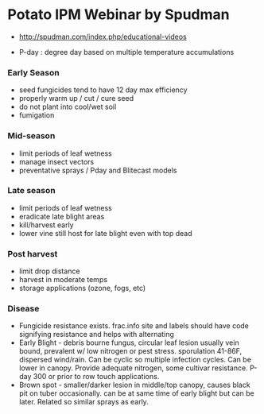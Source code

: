 # Potato IPM Webinar by Spudman
* http://spudman.com/index.php/educational-videos

* P-day : degree day based on multiple temperature accumulations

### Early Season
* seed fungicides tend to have 12 day max efficiency
* properly warm up / cut / cure seed
* do not plant into cool/wet soil
* fumigation

### Mid-season
* limit periods of leaf wetness
* manage insect vectors
* preventative sprays / Pday and Blitecast models

### Late season
* limit periods of leaf wetness
* eradicate late blight areas
* kill/harvest early
* lower vine still host for late blight even with top dead

### Post harvest
* limit drop distance
* harvest in moderate temps
* storage applications (ozone, fogs, etc)

### Disease

* Fungicide resistance exists. frac.info site and labels should have code signifying resistance and helps with alternating
* Early Blight - debris bourne fungus, circular leaf lesion usually vein bound, prevalent w/ low nitrogen or pest stress. sporulation 41-86F, dispersed wind/rain. Can be cyclic so multiple infection cycles. Can be lower in canopy. Provide adequate nitrogen, some cultivar resistance. P-day 300 or prior to row touch applications.
* Brown spot - smaller/darker lesion in middle/top canopy, causes black pit on tuber occasionally. can be at same time of early blight but can be later. Related so similar sprays as early.
